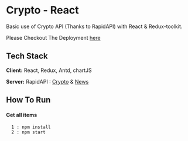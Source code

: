 
# Crypto - React

Basic use of Crypto API (Thanks to RapidAPI) with React & Redux-toolkit.

Please Checkout The Deployment [here](https://crypto-react-rapidapi-learnings.netlify.app/)

## Tech Stack

**Client:** React, Redux, Antd, chartJS

**Server:** RapidAPI :  [Crypto](https://rapidapi.com/Coinranking/api/coinranking1/) & [News](https://rapidapi.com/microsoft-azure-org-microsoft-cognitive-services/api/bing-news-search1/)


## How To Run

#### Get all items

```http
  1 : npm install
  2 : npm start 
```
